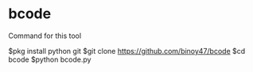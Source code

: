 # bcode

Command for this tool


$pkg install python git
$git clone https://github.com/binoy47/bcode
$cd bcode
$python bcode.py
